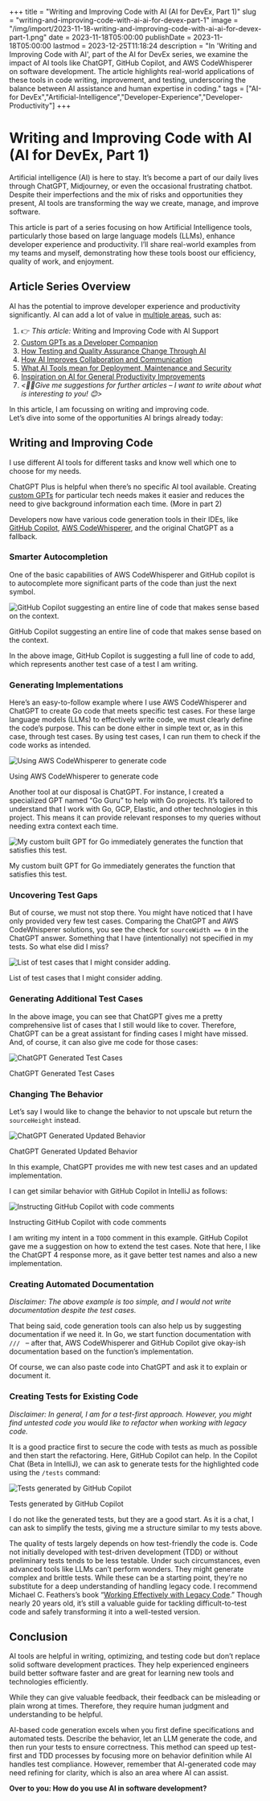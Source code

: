 +++
title = "Writing and Improving Code with AI (AI for DevEx, Part 1)"
slug = "writing-and-improving-code-with-ai-ai-for-devex-part-1"
image = "/img/import/2023-11-18-writing-and-improving-code-with-ai-ai-for-devex-part-1.png"
date = 2023-11-18T05:00:00
publishDate = 2023-11-18T05:00:00
lastmod = 2023-12-25T11:18:24
description = "In 'Writing and Improving Code with AI', part of the AI for DevEx series, we examine the impact of AI tools like ChatGPT, GitHub Copilot, and AWS CodeWhisperer on software development. The article highlights real-world applications of these tools in code writing, improvement, and testing, underscoring the balance between AI assistance and human expertise in coding."
tags = ["AI-for DevEx","Artificial-Intelligence","Developer-Experience","Developer-Productivity"]
+++
# Writing and Improving Code with AI (AI for DevEx, Part 1)

Artificial intelligence (AI) is here to stay. It’s become a part of our daily lives through ChatGPT, Midjourney, or even the occasional frustrating chatbot. Despite their imperfections and the mix of risks and opportunities they present, AI tools are transforming the way we create, manage, and improve software.

This article is part of a series focusing on how Artificial Intelligence tools, particularly those based on large language models (LLMs), enhance developer experience and productivity. I’ll share real-world examples from my teams and myself, demonstrating how these tools boost our efficiency, quality of work, and enjoyment.

## Article Series Overview

AI has the potential to improve developer experience and productivity significantly. AI can add a lot of value in [multiple areas](/blog/tag/ai-for-devex/), such as:

1. 👉 _This article:_ Writing and Improving Code with AI Support
2. [Custom GPTs as a Developer Companion](/blog/custom-gpts-as-a-developer-companion-ai-for-devex-part-2/)
3. [How Testing and Quality Assurance Change Through AI](/blog/how-testing-and-quality-assurance-change-through-ai-ai-for-devex-part-3/)
4. [How AI Improves Collaboration and Communication](/blog/how-ai-improves-collaboration-and-communication-ai-for-devex-part-4/)
5. [What AI Tools mean for Deployment, Maintenance and Security](/blog/writing-and-improving-code-with-ai-ai-for-devex-part-1/)
6. [Inspiration on AI for General Productivity Improvements](/blog/llms-for-general-productivity-improvements-ai-for-devex-part-6/)
7. _<🙋‍♂️Give me suggestions for further articles – I want to write about what is interesting to you! 😊>_

In this article, I am focussing on writing and improving code.  
Let’s dive into some of the opportunities AI brings already today:

## Writing and Improving Code 

I use different AI tools for different tasks and know well which one to choose for my needs. 

ChatGPT Plus is helpful when there’s no specific AI tool available. Creating [custom GPTs](https://openai.com/blog/introducing-gpts) for particular tech needs makes it easier and reduces the need to give background information each time. (More in part 2)

Developers now have various code generation tools in their IDEs, like [GitHub Copilot](https://copilot.github.com), [AWS CodeWhisperer](https://aws.amazon.com/codewhisperer/), and the original ChatGPT as a fallback.

### Smarter Autocompletion

One of the basic capabilities of AWS CodeWhisperer and GitHub copilot is to autocomplete more significant parts of the code than just the next symbol.

![GitHub Copilot suggesting an entire line of code that makes sense based on the context.](https://unblocked.engineering/wp-content/uploads/2023/11/github-copilot-autocomplete.png)

GitHub Copilot suggesting an entire line of code that makes sense based on the context.

In the above image, GitHub Copilot is suggesting a full line of code to add, which represents another test case of a test I am writing.

### Generating Implementations

Here’s an easy-to-follow example where I use AWS CodeWhisperer and ChatGPT to create Go code that meets specific test cases. For these large language models (LLMs) to effectively write code, we must clearly define the code’s purpose. This can be done either in simple text or, as in this case, through test cases. By using test cases, I can run them to check if the code works as intended.

![Using AWS CodeWhisperer to generate code](https://unblocked.engineering/wp-content/uploads/2023/11/aws-codewhisperer.png)

Using AWS CodeWhisperer to generate code

Another tool at our disposal is ChatGPT. For instance, I created a specialized GPT named “Go Guru” to help with Go projects. It’s tailored to understand that I work with Go, GCP, Elastic, and other technologies in this project. This means it can provide relevant responses to my queries without needing extra context each time.

![My custom built GPT for Go immediately generates the function that satisfies this test.](https://unblocked.engineering/wp-content/uploads/2023/11/gpt-go-guru-code-generation.png)

My custom built GPT for Go immediately generates the function that satisfies this test.

### Uncovering Test Gaps

But of course, we must not stop there. You might have noticed that I have only provided very few test cases. Comparing the ChatGPT and AWS CodeWhisperer solutions, you see the check for `sourceWidth == 0` in the ChatGPT answer. Something that I have (intentionally) not specified in my tests. So what else did I miss?

![List of test cases that I might consider adding.](https://unblocked.engineering/wp-content/uploads/2023/11/chatgpt-missing-testcases.png)

List of test cases that I might consider adding.

### Generating Additional Test Cases

In the above image, you can see that ChatGPT gives me a pretty comprehensive list of cases that I still would like to cover. Therefore, ChatGPT can be a great assistant for finding cases I might have missed. And, of course, it can also give me code for those cases:

![ChatGPT Generated Test Cases](https://unblocked.engineering/wp-content/uploads/2023/11/chatgpt-generate-testcode.png)

ChatGPT Generated Test Cases

### Changing The Behavior 

Let’s say I would like to change the behavior to not upscale but return the `sourceHeight` instead.

![ChatGPT Generated Updated Behavior](https://unblocked.engineering/wp-content/uploads/2023/11/Screenshot-2023-11-14-at-09.33.34.png)

ChatGPT Generated Updated Behavior

In this example, ChatGPT provides me with new test cases and an updated implementation.

I can get similar behavior with GitHub Copilot in IntelliJ as follows:

![Instructing GitHub Copilot with code comments](https://unblocked.engineering/wp-content/uploads/2023/11/github-copilot-todo.png)

Instructing GitHub Copilot with code comments

I am writing my intent in a `TODO` comment in this example. GitHub Copilot gave me a suggestion on how to extend the test cases. Note that here, I like the ChatGPT 4 response more, as it gave better test names and also a new implementation.

### Creating Automated Documentation

_Disclaimer: The above example is too simple, and I would not write documentation despite the test cases._

That being said, code generation tools can also help us by suggesting documentation if we need it. In Go, we start function documentation with `/// ` – after that, AWS CodeWhisperer and GitHub Copilot give okay-ish documentation based on the function’s implementation.

Of course, we can also paste code into ChatGPT and ask it to explain or document it.

### Creating Tests for Existing Code

_Disclaimer: In general, I am for a test-first approach. However, you might find untested code you would like to refactor when working with legacy code._

It is a good practice first to secure the code with tests as much as possible and then start the refactoring. Here, GitHub Copilot can help. In the Copilot Chat (Beta in IntelliJ), we can ask to generate tests for the highlighted code using the `/tests` command:

![Tests generated by GitHub Copilot](https://unblocked.engineering/wp-content/uploads/2023/11/copilot-generated-tests.png)

Tests generated by GitHub Copilot

I do not like the generated tests, but they are a good start. As it is a chat, I can ask to simplify the tests, giving me a structure similar to my tests above. 

The quality of tests largely depends on how test-friendly the code is. Code not initially developed with test-driven development (TDD) or without preliminary tests tends to be less testable. Under such circumstances, even advanced tools like LLMs can’t perform wonders. They might generate complex and brittle tests. While these can be a starting point, they’re no substitute for a deep understanding of handling legacy code. I recommend Michael C. Feathers’s book “[Working Effectively with Legacy Code](https://www.goodreads.com/en/book/show/44919).” Though nearly 20 years old, it’s still a valuable guide for tackling difficult-to-test code and safely transforming it into a well-tested version.

## Conclusion

AI tools are helpful in writing, optimizing, and testing code but don’t replace solid software development practices. They help experienced engineers build better software faster and are great for learning new tools and technologies efficiently.

While they can give valuable feedback, their feedback can be misleading or plain wrong at times. Therefore, they require human judgment and understanding to be helpful. 

AI-based code generation excels when you first define specifications and automated tests. Describe the behavior, let an LLM generate the code, and then run your tests to ensure correctness. This method can speed up test-first and TDD processes by focusing more on behavior definition while AI handles test compliance. However, remember that AI-generated code may need refining for clarity, which is also an area where AI can assist.

**Over to you: How do you use AI in software development?**